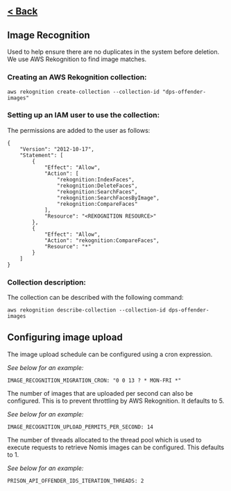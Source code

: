 [< Back](../README.md)
---

## Image Recognition

Used to help ensure there are no duplicates in the system before deletion. We use AWS Rekognition to find image matches.

### Creating an AWS Rekognition collection:

```
aws rekognition create-collection --collection-id "dps-offender-images"
```

### Setting up an IAM user to use the collection:

The permissions are added to the user as follows:

```
{
    "Version": "2012-10-17",
    "Statement": [
        {
            "Effect": "Allow",
            "Action": [
                "rekognition:IndexFaces",
                "rekognition:DeleteFaces",
                "rekognition:SearchFaces",
                "rekognition:SearchFacesByImage",
                "rekognition:CompareFaces"
            ],
            "Resource": "<REKOGNITION RESOURCE>"
        },
        {
            "Effect": "Allow",
            "Action": "rekognition:CompareFaces",
            "Resource": "*"
        }
    ]
}
```

### Collection description:

The collection can be described with the following command:

```
aws rekognition describe-collection --collection-id dps-offender-images
```

## Configuring image upload

The image upload schedule can be configured using a cron expression.

*See below for an example:*

`IMAGE_RECOGNITION_MIGRATION_CRON: "0 0 13 ? * MON-FRI *"`

The number of images that are uploaded per second can also be configured. This is to prevent throttling by AWS
Rekognition. It defaults to 5.

*See below for an example:*

`IMAGE_RECOGNITION_UPLOAD_PERMITS_PER_SECOND: 14`

The number of threads allocated to the thread pool which is used to execute requests to retrieve Nomis images can be
configured. This defaults to 1.

*See below for an example:*

`PRISON_API_OFFENDER_IDS_ITERATION_THREADS: 2`
